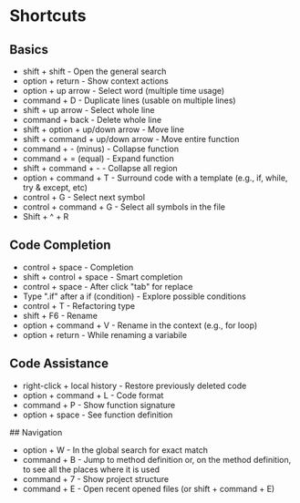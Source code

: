# Shortcuts
## Basics
- shift + shift - Open the general search
- option + return - Show context actions
- option + up arrow - Select word (multiple time usage)
- command + D - Duplicate lines (usable on multiple lines)
- shift + up arrow - Select whole line
- command + back - Delete whole line
- shift + option + up/down arrow - Move line
- shift + command + up/down arrow - Move entire function
- command + - (minus) - Collapse function
- command + = (equal) - Expand function
- shift + command + - - Collapse all region
- option + command + T - Surround code with a template (e.g., if, while, try & except, etc)
- control + G - Select next symbol
- control + command + G - Select all symbols in the file
- Shift + ^ + R

## Code Completion
- control + space - Completion
- shift + control + space - Smart completion
- control + space - After click "tab" for replace
- Type ".if" after a if (condition) - Explore possible conditions
- control + T - Refactoring type
- shift + F6 - Rename
- option + command + V - Rename in the context (e.g., for loop)
- option + return - While renaming a variabile

## Code Assistance
- right-click + local history - Restore previously deleted code
- option + command + L - Code format
- command + P - Show function signature
- option + space - See function definition

## Navigation
- option + W - In the global search for exact match
- command + B - Jump to method definition or, on the method definition, to see all the places where it is used
- command + 7 - Show project structure
- command + E - Open recent opened files (or shift + command + E)
